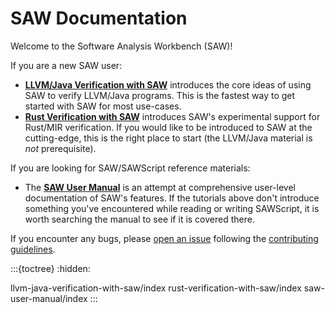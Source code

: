# SAW Documentation

Welcome to the Software Analysis Workbench (SAW)!

If you are a new SAW user:

- [**LLVM/Java Verification with SAW**](llvm-java-verification-with-saw/index)
  introduces the core ideas of using SAW to verify LLVM/Java programs.
  This is the fastest way to get started with SAW for most use-cases.
- [**Rust Verification with SAW**](rust-verification-with-saw/index) introduces
  SAW's experimental support for Rust/MIR verification.
  If you would like to be introduced to SAW at the cutting-edge, this is the
  right place to start (the LLVM/Java material is _not_ prerequisite).

If you are looking for SAW/SAWScript reference materials:

- The [**SAW User Manual**](saw-user-manual/index) is an attempt at
  comprehensive user-level documentation of SAW's features.
  If the tutorials above don't introduce something you've encountered while
  reading or writing SAWScript, it is worth searching the manual to see if it is
  covered there.

If you encounter any bugs, please [open an
issue](https://github.com/GaloisInc/saw-script/issues) following the
[contributing
guidelines](https://github.com/GaloisInc/saw-script/blob/master/CONTRIBUTING.md#issue-tracking).

:::{toctree}
:hidden:

llvm-java-verification-with-saw/index
rust-verification-with-saw/index
saw-user-manual/index
:::
